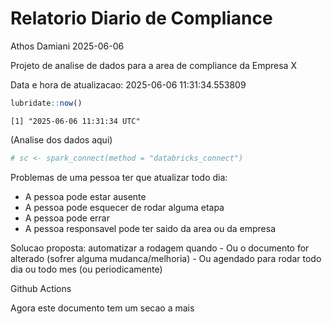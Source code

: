 # Relatorio Diario de Compliance
Athos Damiani
2025-06-06

Projeto de analise de dados para a area de compliance da Empresa X

Data e hora de atualizacao: 2025-06-06 11:31:34.553809

``` r
lubridate::now()
```

    [1] "2025-06-06 11:31:34 UTC"

(Analise dos dados aqui)

``` r
# sc <- spark_connect(method = "databricks_connect")
```

Problemas de uma pessoa ter que atualizar todo dia:

-   A pessoa pode estar ausente
-   A pessoa pode esquecer de rodar alguma etapa
-   A pessoa pode errar
-   A pessoa responsavel pode ter saido da area ou da empresa

Solucao proposta: automatizar a rodagem quando - Ou o documento for
alterado (sofrer alguma mudanca/melhoria) - Ou agendado para rodar todo
dia ou todo mes (ou periodicamente)

Github Actions

Agora este documento tem um secao a mais
